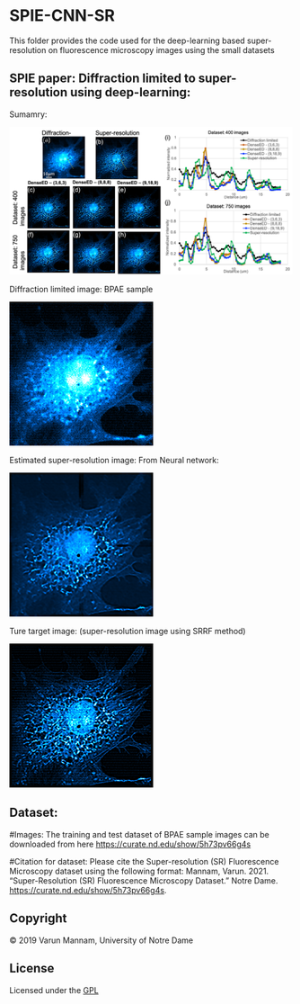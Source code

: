 # SPIE-CNN-SR
This folder provides the code used for the deep-learning based super-resolution on fluorescence microscopy images using the small datasets 


## SPIE paper: Diffraction limited to super-resolution using deep-learning: 

Sumamry: 

![](Test_images/Main_result.png)

Diffraction limited image: BPAE sample

![](Test_images/Input_DL_image.png)

Estimated super-resolution image: From Neural network: 

![](Test_images/Estimated_SR_VM614.png)

Ture target image: (super-resolution image using SRRF method)

![](Test_images/Target_SR_image.png)

## Dataset:
#Images: The training and test dataset of BPAE sample images can be downloaded from here https://curate.nd.edu/show/5h73pv66g4s

#Citation for dataset: Please cite the Super-resolution (SR) Fluorescence Microscopy dataset using the following format: Mannam, Varun. 2021. “Super-Resolution (SR) Fluorescence Microscopy Dataset.” Notre Dame. https://curate.nd.edu/show/5h73pv66g4s.

## **Copyright**

© 2019 Varun Mannam, University of Notre Dame  

## **License**

Licensed under the [GPL](https://github.com/ND-HowardGroup/SPIE-CNN-SR/blob/main/LICENSE)
